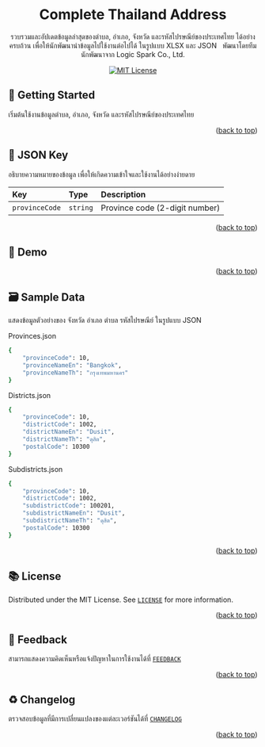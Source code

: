 <a id="readme-top"></a>
<div align="center">
	<h1> Complete Thailand Address </h1>
รวบรวมและอัปเดตข้อมูลล่าสุดของตำบล, อำเภอ, จังหวัด และรหัสไปรษณีย์ของประเทศไทย ได้อย่างครบถ้วน เพื่อให้นักพัฒนานำข้อมูลไปใช้งานต่อไปได้ ในรูปแบบ XLSX และ JSON  
พัฒนาโดยทีมนักพัฒนาจาก Logic Spark Co., Ltd.
	

[![MIT License](https://img.shields.io/badge/License-MIT-green.svg)](https://github.com/logicspark/thailand-address-picker-core/blob/main/LICENSE)


</div>



## :rocket: Getting Started
เริ่มต้นใช้งานข้อมูลตำบล, อำเภอ, จังหวัด และรหัสไปรษณีย์ของประเทศไทย

<p align="right">(<a href="#readme-top">back to top</a>)</p>

## :memo: JSON Key
อธิบายความหมายของข้อมูล เพื่อให้เกิดความเข้าใจและใช้งานได้อย่างง่ายดาย

| Key | Type     | Description                       |
| :-------- | :------- | :-------------------------------- |
| `provinceCode`      | `string` | Province code (2-digit number) |

<p align="right">(<a href="#readme-top">back to top</a>)</p>

## :test_tube: Demo

<p align="right">(<a href="#readme-top">back to top</a>)</p>

## :card_file_box:  Sample Data
แสดงข้อมูลตัวอย่างของ จังหวัด อำเภอ ตำบล รหัสไปรษณีย์ ในรูปแบบ JSON

Provinces.json

```bash
{
	"provinceCode": 10,
	"provinceNameEn": "Bangkok",
	"provinceNameTh": "กรุงเทพมหานคร"
}
```

Districts.json

```bash
{
	"provinceCode": 10,
	"districtCode": 1002,
	"districtNameEn": "Dusit",
	"districtNameTh": "ดุสิต",
	"postalCode": 10300
}
```

Subdistricts.json

```bash
{
	"provinceCode": 10,
	"districtCode": 1002,
	"subdistrictCode": 100201,
	"subdistrictNameEn": "Dusit",
	"subdistrictNameTh": "ดุสิต",
	"postalCode": 10300
}
```


<p align="right">(<a href="#readme-top">back to top</a>)</p>
    
## :books: License

Distributed under the MIT License. See [`LICENSE`](https://github.com/logicspark/thailand-address-picker-core/blob/main/LICENSE) for more information.
  



<p align="right">(<a href="#readme-top">back to top</a>)</p>


## :speech_balloon: Feedback
สามารถแสดงความคิดเห็นหรือแจ้งปัญหาในการใช้งานได้ที่ [`FEEDBACK`](https://github.com/logicspark/thailand-address-picker-core/issues)


<p align="right">(<a href="#readme-top">back to top</a>)</p>

## :recycle: Changelog
ตรวจสอบข้อมูลที่มีการเปลี่ยนแปลงของแต่ละเวอร์ชันได้ที่ [`CHANGELOG`](https://github.com/logicspark/thailand-address-picker-core/blob/main/CHANGELOG.md)

<p align="right">(<a href="#readme-top">back to top</a>)</p>

